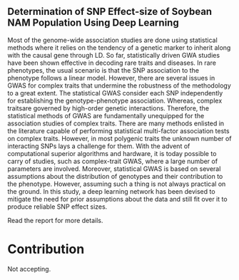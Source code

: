 ## Determination of SNP Effect-size of Soybean NAM Population Using Deep Learning

Most of the genome-wide association studies are done using statistical methods where it relies
on the tendency of a genetic marker to inherit along with the causal gene through LD. So far,
statistically driven GWA studies have been shown effective in decoding rare traits and diseases.
In rare phenotypes, the usual scenario is that the SNP association to the phenotype follows a
linear model. However, there are several issues in GWAS for complex traits that undermine the
robustness of the methodology to a great extent. The statistical GWAS consider each SNP
independently for establishing the genotype-phenotype association. Whereas, complex traitsare governed by high-order genetic interactions. Therefore, the statistical methods of GWAS are fundamentally unequipped for the association studies of complex traits. There are many
methods enlisted in the literature capable of performing statistical multi-factor association tests
on complex traits. However, in most polygenic traits the unknown number of interacting SNPs
lays a challenge for them. With the advent of computational superior algorithms and hardware, it
is today possible to carry of studies, such as complex-trait GWAS, where a large number of
parameters are involved. Moreover, statistical GWAS is based on several assumptions about
the distribution of genotypes and their contribution to the phenotype. However, assuming such a
thing is not always practical on the ground. In this study, a deep learning network has been
devised to mitigate the need for prior assumptions about the data and still fit over it to produce
reliable SNP effect sizes.

Read the report for more details.

# Contribution
Not accepting.